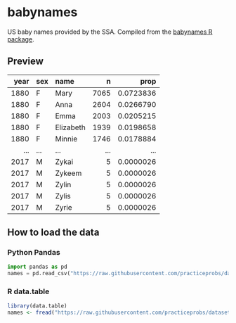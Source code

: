 # babynames
US baby names provided by the SSA. Compiled from the [babynames R package].

## Preview

| year | sex | name      |    n |      prop |
|-----:|:----|:----------|-----:|----------:|
| 1880 | F   | Mary      | 7065 | 0.0723836 |
| 1880 | F   | Anna      | 2604 | 0.0266790 |
| 1880 | F   | Emma      | 2003 | 0.0205215 |
| 1880 | F   | Elizabeth | 1939 | 0.0198658 |
| 1880 | F   | Minnie    | 1746 | 0.0178884 |
|  ... | ... | ...       |  ... |       ... |
| 2017 | M   | Zykai     |    5 | 0.0000026 |
| 2017 | M   | Zykeem    |    5 | 0.0000026 |
| 2017 | M   | Zylin     |    5 | 0.0000026 |
| 2017 | M   | Zylis     |    5 | 0.0000026 |
| 2017 | M   | Zyrie     |    5 | 0.0000026 |

## How to load the data

### Python Pandas

```python
import pandas as pd
names = pd.read_csv("https://raw.githubusercontent.com/practiceprobs/datasets/main/babynames/babynames.csv")
```

### R data.table

```r
library(data.table)
names <- fread("https://raw.githubusercontent.com/practiceprobs/datasets/main/babynames/babynames.csv")
```

[babynames R package]: https://cran.r-project.org/web/packages/babynames/index.html
